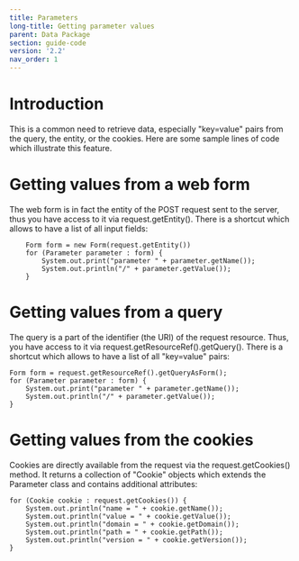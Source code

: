 ```yaml
---
title: Parameters
long-title: Getting parameter values
parent: Data Package
section: guide-code
version: '2.2'
nav_order: 1
---
```

# Introduction

This is a common need to retrieve data, especially "key=value" pairs from the query, the entity, or the cookies. Here are some sample lines of code which illustrate this feature.

# Getting values from a web form

The web form is in fact the entity of the POST request sent to the
server, thus you have access to it via request.getEntity().
 There is a shortcut which allows to have a list of all input fields:

<pre class="language-java"><code class="language-java">    Form form = new Form(request.getEntity())
    for (Parameter parameter : form) {
        System.out.print("parameter " + parameter.getName());
        System.out.println("/" + parameter.getValue());
    }
</code></pre>

# Getting values from a query

The query is a part of the identifier (the URI) of the request resource. Thus, you have access to it via request.getResourceRef().getQuery(). There is a shortcut which allows to have a list of all "key=value" pairs:

<pre class="language-java"><code class="language-java">Form form = request.getResourceRef().getQueryAsForm();
for (Parameter parameter : form) {
    System.out.print("parameter " + parameter.getName());
    System.out.println("/" + parameter.getValue());
}
</code></pre>

# Getting values from the cookies

Cookies are directly available from the request via the request.getCookies() method. It returns a collection of "Cookie" objects which extends the Parameter class and contains additional attributes:

<pre class="language-java"><code class="language-java">for (Cookie cookie : request.getCookies()) {
    System.out.println("name = " + cookie.getName());
    System.out.println("value = " + cookie.getValue());
    System.out.println("domain = " + cookie.getDomain());
    System.out.println("path = " + cookie.getPath());
    System.out.println("version = " + cookie.getVersion());
}
</code></pre>
